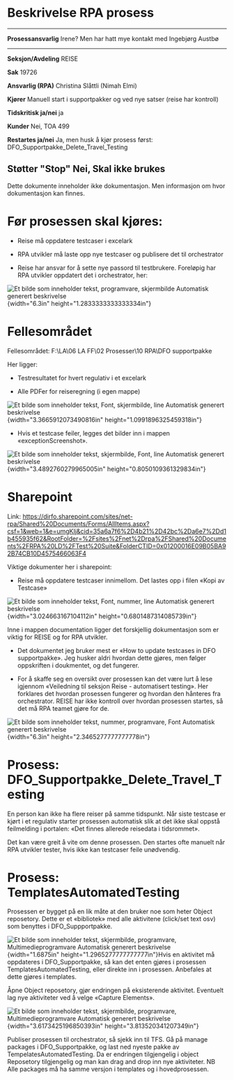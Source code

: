 # Beskrivelse RPA prosess

  ----------------------------------------------------------------------------
  **Prosessansvarlig**   Irene? Men har hatt mye kontakt med Ingebjørg Austbø
  ---------------------- -----------------------------------------------------
  **Seksjon/Avdeling**   REISE

  **Sak**                19726

  **Ansvarlig (RPA)**    Christina Slåttli (Nimah Elmi)

  **Kjører**             Manuell start i supportpakker og ved nye satser
                         (reise har kontroll)

  **Tidskritisk ja/nei** ja

  **Kunder**             Nei, TOA 499

  **Restartes ja/nei**   Ja, men husk å kjør prosess først:
                         DFO_Supportpakke_Delete_Travel_Testing

  **Støtter "Stop"**     Nei, Skal ikke brukes
  ----------------------------------------------------------------------------

Dette dokumente inneholder ikke dokumentasjon. Men informasjon om hvor
dokumentasjon kan finnes.

# Før prosessen skal kjøres: 

-   Reise må oppdatere testcaser i excelark

-   RPA utvikler må laste opp nye testcaser og publisere det til
    orchestrator

-   Reise har ansvar for å sette nye passord til testbrukere. Foreløpig
    har RPA utvikler oppdatert det i orchestrator, her:

![Et bilde som inneholder tekst, programvare, skjermbilde Automatisk
generert
beskrivelse](images/image1.png){width="6.3in"
height="1.2833333333333334in"}

# Fellesområdet

Fellesområdet: F:\\LA\\06 LA FF\\02 Prosesser\\10 RPA\\DFO supportpakke

Her ligger:

-   Testresultatet for hvert regulativ i et excelark

-   Alle PDFer for reiseregning (i egen mappe)

![Et bilde som inneholder tekst, Font, skjermbilde, line Automatisk
generert
beskrivelse](images/image2.png){width="3.3665912073490816in"
height="1.0991896325459318in"}

-   Hvis et testcase feiler, legges det bilder inn i mappen
    «exceptionScreenshot».

![Et bilde som inneholder tekst, skjermbilde, Font, line Automatisk
generert
beskrivelse](images/image3.png){width="3.4892760279965005in"
height="0.8050109361329834in"}

# Sharepoint

Link:
<https://dirfo.sharepoint.com/sites/net-rpa/Shared%20Documents/Forms/AllItems.aspx?csf=1&web=1&e=umgKIj&cid=35a6a7f6%2D4b21%2D42bc%2Da6e7%2Dd1b455935f62&RootFolder=%2Fsites%2Fnet%2Drpa%2FShared%20Documents%2FRPA%20LD%2FTest%20Suite&FolderCTID=0x01200016E09B05BA92B74CB10D4575466063F4>

Viktige dokumenter her i sharepoint:

-   Reise må oppdatere testcaser innimellom. Det lastes opp i filen
    «Kopi av Testcase»

![Et bilde som inneholder tekst, Font, nummer, line Automatisk generert
beskrivelse](images/image4.png){width="3.024663167104112in"
height="0.6801487314085739in"}

Inne i mappen documentation ligger det forskjellig dokumentasjon som er
viktig for REISE og for RPA utvikler.

-   Det dokumentet jeg bruker mest er «How to update testcases in DFO
    supportpakke». Jeg husker aldri hvordan dette gjøres, men følger
    oppskriften i doukmentet, og det fungerer.

-   For å skaffe seg en oversikt over prosessen kan det være lurt å lese
    igjennom «Veiledning til seksjon Reise - automatisert testing». Her
    forklares det hvordan prosessen fungerer og hvordan den hånteres fra
    orchestrator. REISE har ikke kontroll over hvordan prosessen
    startes, så det må RPA teamet gjøre for de.

![Et bilde som inneholder tekst, nummer, programvare, Font Automatisk
generert
beskrivelse](images/image5.png){width="6.3in"
height="2.3465277777777778in"}

# Prosess: DFO_Supportpakke_Delete_Travel_Testing

En person kan ikke ha flere reiser på samme tidspunkt. Når siste
testcase er kjørt i et regulativ starter prosessen automatisk slik at
det ikke skal oppstå feilmelding i portalen: «Det finnes allerede
reisedata i tidsrommet».

Det kan være greit å vite om denne prosessen. Den startes ofte manuelt
når RPA utvikler tester, hvis ikke kan testcaser feile unødvendig.

# Prosess: TemplatesAutomatedTesting

Prosessen er bygget på en lik måte at den bruker noe som heter Object
reposetory. Dette er et «bibliotek» med alle aktivitene (click/set text
osv) som benyttes i DFO_Suppportpakke.

![Et bilde som inneholder tekst, skjermbilde, programvare,
Multimedieprogramvare Automatisk generert
beskrivelse](images/image6.png){width="1.6875in"
height="1.2965277777777777in"}Hvis en aktivitet må oppdateres i
DFO_Supportpakke, så kan det enten gjøres i prosessen
TemplatesAutomatedTesting, eller direkte inn i prosessen. Anbefales at
dette gjøres i templates.

Åpne Object reposetory, gjør endringen på eksisterende aktivitet.
Eventuelt lag nye aktiviteter ved å velge «Capture Elements».

![Et bilde som inneholder tekst, skjermbilde, programvare,
Multimedieprogramvare Automatisk generert
beskrivelse](images/image7.png){width="3.6173425196850393in"
height="3.813520341207349in"}

Publiser prosessen til orchestrator, så sjekk inn til TFS. Gå på manage
packages i DFO_Supportpakke, og last ned nyeste pakke av
TempelatesAutomatedTesting. Da er endringen tilgjengelig i object
Reposetory tilgjengelig og man kan drag and drop inn nye aktiviteter. NB
Alle packages må ha samme versjon i templates og i hovedprosessen.
